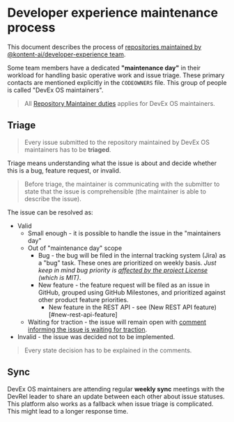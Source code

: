 # Developer experience maintenance process

This document describes the process of [repositories maintained by @kontent-ai/developer-experience team](https://github.com/search?q=org%3AKentico+%22%40Kentico%2Fdeveloper-experience%22&type=code).

Some team members have a dedicated **"maintenance day"** in their workload for handling basic operative work and issue triage. These primary contacts are mentioned explicitly in the `CODEOWNERS` file. This group of people is called "DevEx OS maintainers". 

> All [Repository Maintainer duties](https://github.com/kontent-ai/.github/wiki/Duties-of-a-Repository-Maintainer) applies for DevEx OS maintainers.

## Triage

> Every issue submitted to the repository maintained by DevEx OS maintainers has to be **triaged**. 

Triage means understanding what the issue is about and decide whether this is a bug, feature request, or invalid. 

> Before triage, the maintainer is communicating with the submitter to state that the issue is comprehensible (the maintainer is able to describe the issue).

<We might use labels for triage>

The issue can be resolved as:
* Valid
  * Small enough - it is possible to handle the issue in the "maintainers day"
  * Out of "maintenance day" scope
    * Bug - the bug will be filed in the internal tracking system (Jira) as a "bug" task. These ones are prioritized on weekly basis. *Just keep in mind bug priority is [affected by the project License](https://github.com/kontent-ai/repo-template/blob/master/CONTRIBUTING.md#where-to-get-support) (which is MIT)*.
    * New feature - the feature request will be filed as an issue in GitHub, grouped using GitHub Milestones, and prioritized against other product feature priorities.
      * New feature in the REST API - see (New REST API feature)[#new-rest-api-feature]
  * Waiting for traction - the issue will remain open with [comment informing the issue is waiting for traction](https://github.com/kontent-ai/kontent-management-sdk-net/issues/50#issuecomment-770888281).
* Invalid - the issue was decided not to be implemented.

> Every state decision has to be explained in the comments.

## Sync

DevEx OS maintainers are attending regular **weekly sync** meetings with the DevRel leader to share an update between each other about issue statuses. This platform also works as a fallback when issue triage is complicated. This might lead to a longer response time.


